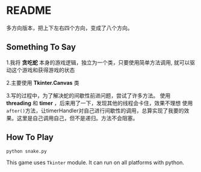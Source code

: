 # README #   
多方向版本，把上下左右四个方向，变成了八个方向。

## Something To Say ##  

1.我将 __贪吃蛇__ 本身的游戏逻辑，独立为一个类，只要使用简单方法调用,
就可以驱动这个游戏和获得游戏的状态
  
2.主要使用 __Tkinter.Canvas__ 类

3.写的过程中，为了解决蛇的间歇性前进问题，尝试了许多方法。 
使用 __threading__ 和 __timer__ ，后来用了一下，发现其他的线程会卡住，效果不理想
使用`after()`方法，让timerHandler对自己进行间歇性的调用，总算实现了我要的效果。这里是自己调用自己，但不是递归。方法不会阻塞。

## How To Play ##  
`python snake.py`
 
This game uses `Tkinter` module. It can run on all platforms with python.

